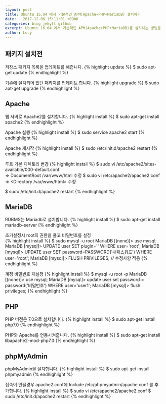 ```yaml
---
layout: post
title: Ubuntu 16.04 에서 기본적인 APM(Apache+PHP+MariaDB) 설치하기
date:   2017-12-06 15:11:01 +0900
categories: blog jekyll github
excerpt: Ubuntu 16.04 에서 기본적인 APM(Apache+PHP+MariaDB)를 설치하는 방법을 설명합니다.
author: Lucy
---
```

## 패키지 설치전
저장소 패키지 목록을 업데이트를 해줍니다.
{% highlight update  %}
$ sudo apt-get update
{% endhighlight %}

기존에 설치되어 있던 패키지를 업데이트 합니다.
{% highlight upgrade  %}
$ sudo apt-get upgrade
{% endhighlight %}

## Apache
웹 서버로 Apache2를 설치합니다.
{% highlight install  %}
$ sudo apt-get install apache2
{% endhighlight %}

Apache 실행
{% highlight install  %}
$ sudo service apache2 start
{% endhighlight %}

Apache 재시작
{% highlight install  %}
$ sudo /etc/init.d/apache2 restart
{% endhighlight %}

루트 기본 디렉토리 변경
{% highlight install  %}
$ sudo vi /etc/apache2/sites-available/000-default.conf    
  =>  DocumentRoot /var/www/html 수정
$ sudo vi /etc/apache2/apache2.conf
  => <Directory /var/www/html> 수정

$ sudo /etc/init.d/apache2 restart
{% endhighlight %}

## MariaDB
RDBMS는 Mariadb로 설치합니다.
{% highlight install  %}
$ sudo apt-get install mariadb-server
{% endhighlight %}

초기설정시 root의 권한을 풀고 비밀번호를 설정                     
{% highlight install  %}
$ sudo mysql -u root
MariaDB [(none)]> use mysql;
MariaDB [mysql]> UPDATE user SET plugin='' WHERE user='root';
MariaDB [mysql]> UPDATE user SET password=PASSWORD('내패스워드') WHERE user='root';
MariaDB [mysql]> FLUSH PRIVILEGES; // 수정사항 적용
{% endhighlight %}

계정 비밀번호 재설정
{% highlight install  %}
$ mysql -u root -p
MariaDB [(none)]> use mysql;
MariaDB [mysql]> update user set password = password('비밀번호') WHERE user='user1';
MariaDB [mysql]> flush privileges;
{% endhighlight %}

## PHP
PHP 버전은 7.0으로 설치합니다.
{% highlight install %}
$ sudo apt-get install php7.0
{% endhighlight %}

PHP와 Apache를 연동시켜줍니다.
{% highlight install %}
$ sudo apt-get install libapache2-mod-php7.0
{% endhighlight %}

## phpMyAdmin
phpMyAdmin을 설치합니다.
{% highlight install  %}
$ sudo apt-get install phpmyadmin
{% endhighlight %}

접속이 안될경우 apache2.conf에 Include /etc/phpmyadmin/apache.conf 를 추가합니다.
{% highlight install  %}
$ sudo vi /etc/apache2/apache2.conf
$ sudo /etc/init.d/apache2 restart
{% endhighlight %}
<br>
<br>
